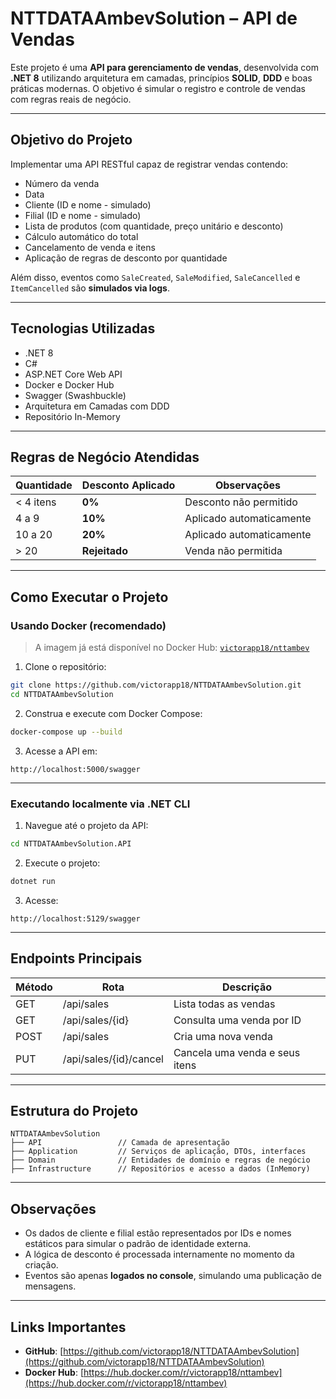 # NTTDATAAmbevSolution – API de Vendas

Este projeto é uma **API para gerenciamento de vendas**, desenvolvida com **.NET 8** utilizando arquitetura em camadas, princípios **SOLID**, **DDD** e boas práticas modernas. O objetivo é simular o registro e controle de vendas com regras reais de negócio.

---

## Objetivo do Projeto

Implementar uma API RESTful capaz de registrar vendas contendo:

- Número da venda  
- Data  
- Cliente (ID e nome - simulado)  
- Filial (ID e nome - simulado)  
- Lista de produtos (com quantidade, preço unitário e desconto)  
- Cálculo automático do total  
- Cancelamento de venda e itens  
- Aplicação de regras de desconto por quantidade  

Além disso, eventos como `SaleCreated`, `SaleModified`, `SaleCancelled` e `ItemCancelled` são **simulados via logs**.

---

## Tecnologias Utilizadas

- .NET 8  
- C#  
- ASP.NET Core Web API  
- Docker e Docker Hub  
- Swagger (Swashbuckle)  
- Arquitetura em Camadas com DDD  
- Repositório In-Memory  

---

## Regras de Negócio Atendidas

| Quantidade | Desconto Aplicado | Observações |
|------------|--------------------|-------------|
| < 4 itens  | **0%**             | Desconto não permitido |
| 4 a 9      | **10%**            | Aplicado automaticamente |
| 10 a 20    | **20%**            | Aplicado automaticamente |
| > 20       | **Rejeitado**      | Venda não permitida |

---

## Como Executar o Projeto

### Usando Docker (recomendado)

> A imagem já está disponível no Docker Hub: [`victorapp18/nttambev`](https://hub.docker.com/r/victorapp18/nttambev)

1. Clone o repositório:

```bash
git clone https://github.com/victorapp18/NTTDATAAmbevSolution.git
cd NTTDATAAmbevSolution
```

2. Construa e execute com Docker Compose:

```bash
docker-compose up --build
```

3. Acesse a API em:

```
http://localhost:5000/swagger
```

---

### Executando localmente via .NET CLI

1. Navegue até o projeto da API:

```bash
cd NTTDATAAmbevSolution.API
```

2. Execute o projeto:

```bash
dotnet run
```

3. Acesse:

```
http://localhost:5129/swagger
```

---

## Endpoints Principais

| Método | Rota | Descrição |
|--------|------|-----------|
| GET    | /api/sales           | Lista todas as vendas |
| GET    | /api/sales/{id}      | Consulta uma venda por ID |
| POST   | /api/sales           | Cria uma nova venda |
| PUT    | /api/sales/{id}/cancel | Cancela uma venda e seus itens |

---

## Estrutura do Projeto

```
NTTDATAAmbevSolution
├── API                 // Camada de apresentação
├── Application         // Serviços de aplicação, DTOs, interfaces
├── Domain              // Entidades de domínio e regras de negócio
├── Infrastructure      // Repositórios e acesso a dados (InMemory)
```

---

## Observações

- Os dados de cliente e filial estão representados por IDs e nomes estáticos para simular o padrão de identidade externa.
- A lógica de desconto é processada internamente no momento da criação.
- Eventos são apenas **logados no console**, simulando uma publicação de mensagens.

---

## Links Importantes

- **GitHub**: [https://github.com/victorapp18/NTTDATAAmbevSolution](https://github.com/victorapp18/NTTDATAAmbevSolution)  
- **Docker Hub**: [https://hub.docker.com/r/victorapp18/nttambev](https://hub.docker.com/r/victorapp18/nttambev)